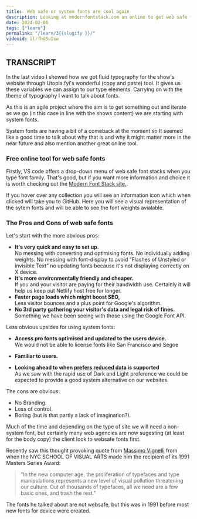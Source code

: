 ```yaml
---
title:  Web safe or system fonts are cool again
description: Looking at modernfontstack.com an online to get web safe fonts. 
date: 2024-02-06
tags: ["learn"]
permalink: "/learn/3{{slugify }}/"
videoid: ilrfhdSuIsw
---
```


TRANSCRIPT
----------

In the last video I showed how we got fluid typography for the show's website through Utopia.fyi's wonderful (copy and paste) tool. It gives us these variables we can assign to our type elements. Carrying on with the theme of typography I want to talk about fonts.

As this is an agile project where the aim is to get something out and iterate as we go (in this case in line with the shows content) we are starting with system fonts.

System fonts are having a bit of a comeback at the moment so It seemed like a good time to talk about why that is and why it might matter more in the near future and also mention another great online tool.

### Free online tool for web safe fonts

Firstly, VS code offers a drop-down menu of web safe font stacks when you type font family. That's good, but if you want more information and choice it is worth checking out the [Modern Font Stack site.](https://modernfontstacks.com/).

If you hover over any collection you will see an information icon which when clicked will take you to GitHub. Here you will see a visual representation of the sytem fonts and will be able to see the font weights avialable.

### The Pros and Cons of web safe fonts

Let's start with the more obvious pros:

*   **It's very quick and easy to set up.**  
    No messing with converting and optimising fonts. No individually adding weights. No messing with font-display to avoid “Flashes of Unstyled or invisible Text” no updating fonts because it's not displaying correctly on X device.
*   **It's more environmentally friendly and cheaper.**  
    If you and your visitor are paying for their bandwidth use. Certainly it will help us keep out Netlify host free for longer.
*   **Faster page loads which might boost SEO,**  
    Less visitor bounces and a plus point for Google's algorithm.
*   **No 3rd party gathering your visitor's data and legal risk of fines.**  
    Something we have been seeing with those using the Google Font API.

Less obvious upsides for using system fonts:

*   **Access pro fonts optimised and updated to the users device.**  
    We would not be able to license fonts like San Francisco and Segoe
*   **Familiar to users.**  
    
*   **Looking ahead to when [prefers reduced data](https://developer.mozilla.org/en-US/docs/Web/CSS/@media/prefers-reduced-data) is supported**  
    As we saw with the rapid use of Dark and Light preference we could be expected to provide a good system alternative on our websites.

The cons are obvious:

*   No Branding.
*   Loss of control.
*   Boring (but is that partly a lack of imagination?).

Much of the time and depending on the type of site we will need a non-system font, but certainly many web agencies are now sugesting (at least for the body copy) the client look to websafe fonts first.

Recently saw this thought provoking quote from [Massimo Vignelli](https://en.wikipedia.org/wiki/Massimo_Vignelli) from when the NYC SCHOOL OF VISUAL ARTS made him the recipient of its 1991 Masters Series Award:

> "In the new computer age, the proliferation of typefaces and type manipulations represents a new level of visual pollution threatening our culture. Out of thousands of typefaces, all we need are a few basic ones, and trash the rest."

The fonts he talked about are not websafe, but this was in 1991 before most new fonts for device were created.